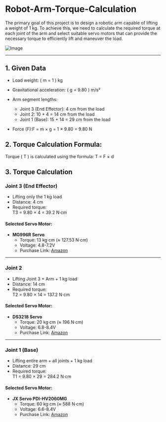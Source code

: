 # Robot-Arm-Torque-Calculation
The primary goal of this project is to design a robotic arm capable of lifting a weight of 1 kg. To achieve this, we need to calculate the required torque at each joint of the arm and select suitable servo motors that can provide the necessary torque to efficiently lift and maneuver the load.

![Image](https://github.com/user-attachments/assets/40b341c3-6028-4d4c-8c38-ef70a6eed8ea)



---

## 1. Given Data  
- Load weight: \( m = 1 \) kg  
- Gravitational acceleration: \( g = 9.80 \) m/s²  
- Arm segment lengths:
  - Joint 3 (End Effector): 4 cm from the load  
  - Joint 2: 10 + 4 = 14 cm from the load  
  - Joint 1 (Base): 15 + 14 = 29 cm from the load  

- Force (F):F = m × g = 1 × 9.80 = 9.80 N

## 2. Torque Calculation Formula:
Torque \( T \) is calculated using the formula:
T = F × d



## 3. Torque Calculation  

### Joint 3 (End Effector)
- Lifting only the 1 kg load  
- Distance: 4 cm  
- Required torque:  
  T3 = 9.80 × 4 = 39.2  N·cm
 

#### Selected Servo Motor:
- **MG996R Servo**  
  - Torque: 13 kg·cm (≈ 127.53 N·cm)  
  - Voltage: 4.8-7.2V  
  - Purchase Link: [Amazon](https://www.amazon.sa/-/en/Beffkkip-2-Pack-MG996R-Digital-Helicopter/dp/B09JWK494C/ref=sr_1_1?crid=2HPDGCZWUKZXD&dib=eyJ2IjoiMSJ9.JoMfcBv4DDewnJ5kHuLRukhZQGPlxpxgKxCMGeeUEv6I1FNMye3uDdcLfDIPq9QM4gwz5DSKTroYtCgIp-MKzFzC2i3UyUg423yx4V1l9jQamDJqdJu1aVAHdy05bD-70UGkV-VTandu0ujCMqIX1ieBhb8T_i5ZHNFVIf3hnOQCA7smtEixkc_wzX1OJPS6ekZoQdGsunWEZjxgrIZOfNIa6l0OZiGFcQVGQ1SdPtEd9rHI5ighJW4_HPnFa6qRga2RniQ9L8MFwyIoQ9i2pY34ZOvfFjztSw7Z_8zFQSB3vbTQ4U1ChVevGy5pDgL8xD2rbzkrmBR2nCxrAX9oMV0b8FlA2hcvsHcjFTSdSqDUQOFp2DN9l84sdRLMzEuXYE5FqF40NtX-gAr6Gi6QArmhXF4LtbGHA_SEi27iVBcJPstsPCtPEZRgsl58Sl2u.0ikKBkeprgLeDxFhN7zlh6J8jPAWAeKmQD0ZU3iAkSI&dib_tag=se&keywords=MG996R+Servo&qid=1739791402&sprefix=mg996r+servo%2Caps%2C306&sr=8-1) 

---

### Joint 2
- Lifting Joint 3 + Arm + 1 kg load  
- Distance: 14 cm  
- Required torque:  
  T2 = 9.80 × 14 = 137.2  N·cm
  

#### Selected Servo Motor:
- **DS3218 Servo**  
  - Torque: 20 kg·cm (≈ 196 N·cm)  
  - Voltage: 6.8-8.4V  
  - Purchase Link: [Amazon](https://www.amazon.sa/-/en/Digital-Waterproof-Mechanical-Fittings-Control/dp/B0CP3N4DWW)

---

### Joint 1 (Base)
- Lifting entire arm + all joints + 1 kg load  
- Distance: 29 cm  
- Required torque:  
  T1 = 9.80 × 29 = 284.2 N·cm
 

#### Selected Servo Motor:
- **JX Servo PDI-HV2060MG**  
  - Torque: 60 kg·cm (≈ 588 N·cm)  
  - Voltage: 6.6-8.4V  
  - Purchase Link: [Amazon](https://www.amazon.sa/-/en/JX-PDI-HV2060MG-Voltage-Helicopter-Airplane/dp/B07PSLD9P9) 
